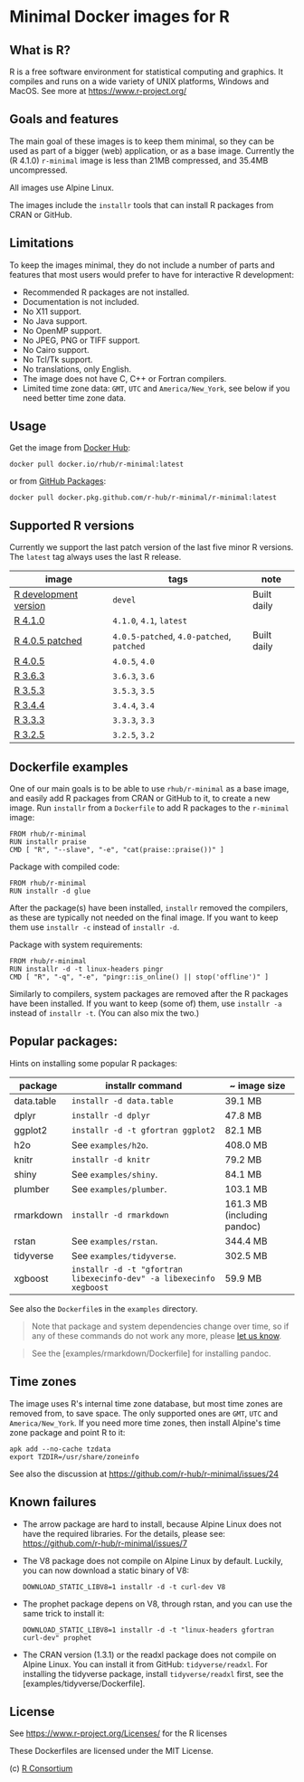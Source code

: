 
# Minimal Docker images for R

## What is R?

R is a free software environment for statistical computing and graphics.
It compiles and runs on a wide variety of UNIX platforms, Windows and
MacOS. See more at https://www.r-project.org/

## Goals and features

The main goal of these images is to keep them minimal, so they can be used
as part of a bigger (web) application, or as a base image. Currently the
(R 4.1.0) `r-minimal` image is less than 21MB compressed, and 35.4MB
uncompressed.

All images use Alpine Linux.

The images include the `installr` tools that can install R packages from
CRAN or GitHub.

## Limitations

To keep the images minimal, they do not include a number of parts and
features that most users would prefer to have for interactive R
development:

* Recommended R packages are not installed.
* Documentation is not included.
* No X11 support.
* No Java support.
* No OpenMP support.
* No JPEG, PNG or TIFF support.
* No Cairo support.
* No Tcl/Tk support.
* No translations, only English.
* The image does not have C, C++ or Fortran compilers.
* Limited time zone data: `GMT`, `UTC` and `America/New_York`, see
  below if you need better time zone data.

## Usage

Get the image from
[Docker Hub](https://hub.docker.com/repository/docker/rhub/r-minimal):

```
docker pull docker.io/rhub/r-minimal:latest
```

or from [GitHub Packages](https://github.com/r-hub/r-minimal/packages/92808?version=latest):

```
docker pull docker.pkg.github.com/r-hub/r-minimal/r-minimal:latest
```

## Supported R versions

Currently we support the last patch version of the last five minor R
versions. The `latest` tag always uses the last R release.

image  | tags   | note
------ | ------ | ----
[R development version](https://github.com/r-hub/r-minimal/packages/92808?version=devel)  | `devel` | Built daily
[R 4.1.0](https://github.com/r-hub/r-minimal/packages/92808?version=4.1.0)  | `4.1.0`, `4.1`, `latest` |
[R 4.0.5 patched](https://github.com/r-hub/r-minimal/packages/92808?version=patched)  | `4.0.5-patched`, `4.0-patched`, `patched` | Built daily
[R 4.0.5](https://github.com/r-hub/r-minimal/packages/92808?version=4.0.5)  | `4.0.5`, `4.0` |
[R 3.6.3](https://github.com/r-hub/r-minimal/packages/92808?version=3.6.3)  | `3.6.3`, `3.6` |
[R 3.5.3](https://github.com/r-hub/r-minimal/packages/92808?version=3.5.3)  | `3.5.3`, `3.5` |
[R 3.4.4](https://github.com/r-hub/r-minimal/packages/92808?version=3.4.4)  | `3.4.4`, `3.4` |
[R 3.3.3](https://github.com/r-hub/r-minimal/packages/92808?version=3.3.3)  | `3.3.3`, `3.3` |
[R 3.2.5](https://github.com/r-hub/r-minimal/packages/92808?version=3.2.5)  | `3.2.5`, `3.2` |

## Dockerfile examples

One of our main goals is to be able to use `rhub/r-minimal` as a base
image, and easily add R packages from CRAN or GitHub to it, to create a
new image. Run `installr` from a `Dockerfile` to add R packages to
the `r-minimal` image:

```
FROM rhub/r-minimal
RUN installr praise
CMD [ "R", "--slave", "-e", "cat(praise::praise())" ]
```

Package with compiled code:

```
FROM rhub/r-minimal
RUN installr -d glue
```

After the package(s) have been installed, `installr` removed the compilers,
as these are typically not needed on the final image. If you want to keep
them use `installr -c` instead of `installr -d`.

Package with system requirements:

```
FROM rhub/r-minimal
RUN installr -d -t linux-headers pingr
CMD [ "R", "-q", "-e", "pingr::is_online() || stop('offline')" ]
```

Similarly to compilers, system packages are removed after the R packages
have been installed. If you want to keep (some of) them, use `installr -a`
instead of `installr -t`. (You can also mix the two.)

## Popular packages:

Hints on installing some popular R packages:

package         | installr command                                          | ~ image size
--------------- | --------------------------------------------------------- | -------------
data.table      | `installr -d data.table`                                  |  39.1 MB
dplyr           | `installr -d dplyr`                                       |  47.8 MB
ggplot2         | `installr -d -t gfortran ggplot2`                         |  82.1 MB
h2o             | See `examples/h2o`.                                       | 408.0 MB
knitr           | `installr -d knitr`                                       |  79.2 MB
shiny           | See `examples/shiny`.                                     |  84.1 MB
plumber         | See `examples/plumber`.                                   | 103.1 MB
rmarkdown       | `installr -d rmarkdown`                                   | 161.3 MB (including pandoc)
rstan           | See `examples/rstan`.                                     | 344.4 MB
tidyverse       | See `examples/tidyverse`.                                 | 302.5 MB
xgboost         | `installr -d -t "gfortran libexecinfo-dev" -a libexecinfo xegboost` |  59.9 MB

See also the `Dockerfile`s in the `examples` directory.

> Note that package and system dependencies change over time, so if any
> of these commands do not work any more, please
> [let us know](https://github.com/r-hub/r-minimal).

> See the [examples/rmarkdown/Dockerfile] for installing pandoc.

## Time zones

The image uses R's internal time zone database, but most time zones are
removed from, to save space. The only supported ones are `GMT`, `UTC` and
`America/New_York`. If you need more time zones, then install Alpine's
time zone package and point R to it:
```
apk add --no-cache tzdata
export TZDIR=/usr/share/zoneinfo
```

See also the discussion at https://github.com/r-hub/r-minimal/issues/24

## Known failures

* The arrow package are hard to install, because Alpine Linux does
  not have the required libraries. For the details, please see:
  https://github.com/r-hub/r-minimal/issues/7

* The V8 package does not compile on Alpine Linux by default. Luckily,
  you can now download a static binary of V8:
  ```
  DOWNLOAD_STATIC_LIBV8=1 installr -d -t curl-dev V8
  ```

* The prophet package depens on V8, through rstan, and you can use the same
  trick to install it:
  ```
  DOWNLOAD_STATIC_LIBV8=1 installr -d -t "linux-headers gfortran curl-dev" prophet
  ```

* The CRAN version (1.3.1) or the readxl package does not compile on
  Alpine Linux. You can install it from GitHub: `tidyverse/readxl`.
  For installing the tidyverse package, install `tidyverse/readxl` first,
  see the [examples/tidyverse/Dockerfile].

## License

See https://www.r-project.org/Licenses/ for the R licenses

These Dockerfiles are licensed under the MIT License.

(c) [R Consortium](https://github.com/rconsortium)
